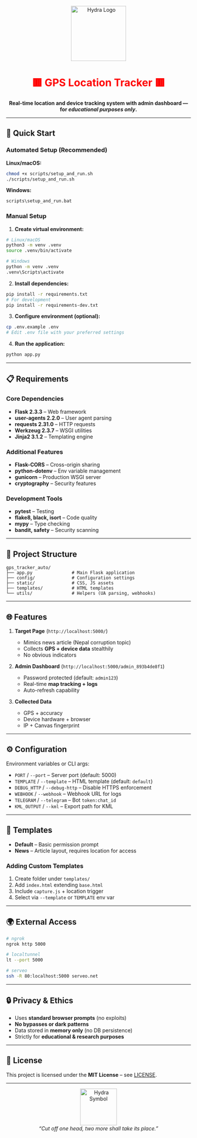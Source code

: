 <p align="center">
  <img src="https://images-wixmp-ed30a86b8c4ca887773594c2.wixmp.com/i/f0d862b3-1479-4b52-ada5-c1be455a97cd/d7l7w5e-5ff824b4-cf8c-4df7-8565-52fefc813e84.png/v1/fill/w_503,h_497,strp/hydra_logo_3_by_silver2012_d7l7w5e-fullview.png" 
       alt="Hydra Logo" width="150" />
</p>

<h1 align="center" style="color:red;">🟥 GPS Location Tracker 🟥</h1>
<p align="center">
  <b>Real-time location and device tracking system with admin dashboard — for <i>educational purposes only</i>.</b>
</p>

---

## 🚀 Quick Start

### Automated Setup (Recommended)

**Linux/macOS:**
```bash
chmod +x scripts/setup_and_run.sh
./scripts/setup_and_run.sh
```

**Windows:**
```cmd
scripts\setup_and_run.bat
```

### Manual Setup

1. **Create virtual environment:**
```bash
# Linux/macOS
python3 -m venv .venv
source .venv/bin/activate

# Windows
python -m venv .venv
.venv\Scripts\activate
```

2. **Install dependencies:**
```bash
pip install -r requirements.txt
# For development
pip install -r requirements-dev.txt
```

3. **Configure environment (optional):**
```bash
cp .env.example .env
# Edit .env file with your preferred settings
```

4. **Run the application:**
```bash
python app.py
```

---

## 📋 Requirements

### Core Dependencies
- **Flask 2.3.3** – Web framework  
- **user-agents 2.2.0** – User agent parsing  
- **requests 2.31.0** – HTTP requests  
- **Werkzeug 2.3.7** – WSGI utilities  
- **Jinja2 3.1.2** – Templating engine  

### Additional Features
- **Flask-CORS** – Cross-origin sharing  
- **python-dotenv** – Env variable management  
- **gunicorn** – Production WSGI server  
- **cryptography** – Security features  

### Development Tools
- **pytest** – Testing  
- **flake8, black, isort** – Code quality  
- **mypy** – Type checking  
- **bandit, safety** – Security scanning  

---

## 📂 Project Structure

```
gps_tracker_auto/
├── app.py               # Main Flask application
├── config/              # Configuration settings
├── static/              # CSS, JS assets
├── templates/           # HTML templates
└── utils/               # Helpers (UA parsing, webhooks)
```

---

## 🌐 Features

1. **Target Page** (`http://localhost:5000/`)  
   - Mimics news article (Nepal corruption topic)  
   - Collects **GPS + device data** stealthily  
   - No obvious indicators  

2. **Admin Dashboard** (`http://localhost:5000/admin_893b4de8f1`)  
   - Password protected (default: `admin123`)  
   - Real-time **map tracking + logs**  
   - Auto-refresh capability  

3. **Collected Data**  
   - GPS + accuracy  
   - Device hardware + browser  
   - IP + Canvas fingerprint  

---

## ⚙️ Configuration

Environment variables or CLI args:

- `PORT` / `--port` – Server port (default: 5000)  
- `TEMPLATE` / `--template` – HTML template (default: `default`)  
- `DEBUG_HTTP` / `--debug-http` – Disable HTTPS enforcement  
- `WEBHOOK` / `--webhook` – Webhook URL for logs  
- `TELEGRAM` / `--telegram` – Bot `token:chat_id`  
- `KML_OUTPUT` / `--kml` – Export path for KML  

---

## 🎨 Templates

- **Default** – Basic permission prompt  
- **News** – Article layout, requires location for access  

### Adding Custom Templates
1. Create folder under `templates/`  
2. Add `index.html` extending `base.html`  
3. Include `capture.js` + location trigger  
4. Select via `--template` or `TEMPLATE` env var  

---

## 🌍 External Access

```bash
# ngrok
ngrok http 5000

# localtunnel
lt --port 5000

# serveo
ssh -R 80:localhost:5000 serveo.net
```

---

## 🔒 Privacy & Ethics

- Uses **standard browser prompts** (no exploits)  
- **No bypasses or dark patterns**  
- Data stored in **memory only** (no DB persistence)  
- Strictly for **educational & research purposes**  

---

## 📜 License
This project is licensed under the **MIT License** – see [LICENSE](LICENSE).  

---

<p align="center">
  <img src="https://images-wixmp-ed30a86b8c4ca887773594c2.wixmp.com/i/f0d862b3-1479-4b52-ada5-c1be455a97cd/d7l7w5e-5ff824b4-cf8c-4df7-8565-52fefc813e84.png/v1/fill/w_503,h_497,strp/hydra_logo_3_by_silver2012_d7l7w5e-fullview.png" alt="Hydra Symbol" width="100" />
  <br>
  <i>“Cut off one head, two more shall take its place.”</i>
</p>


